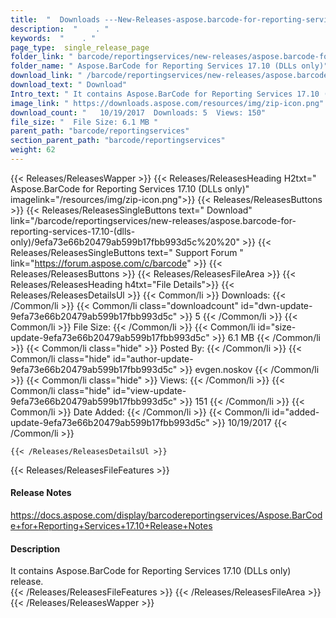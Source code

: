```yaml
---
title:  "  Downloads ---New-Releases-aspose.barcode-for-reporting-services-17.10-(dlls-only) . " 
description:  "    . " 
keywords:  "    . " 
page_type:  single_release_page
folder_link: " barcode/reportingservices/new-releases/aspose.barcode-for-reporting-services-17.10-(dlls-only)/"
folder_name: " Aspose.BarCode for Reporting Services 17.10 (DLLs only)"
download_link: " /barcode/reportingservices/new-releases/aspose.barcode-for-reporting-services-17.10-(dlls-only)/9efa73e66b20479ab599b17fbb993d5c"
download_text: " Download"
Intro_text: " It contains Aspose.BarCode for Reporting Services 17.10 (DLLs only) release."
image_link: " https://downloads.aspose.com/resources/img/zip-icon.png"
download_count: "   10/19/2017  Downloads: 5  Views: 150"
file_size: "  File Size: 6.1 MB "
parent_path: "barcode/reportingservices"
section_parent_path: "barcode/reportingservices"
weight: 62 
---
```


{{< Releases/ReleasesWapper >}}
  {{< Releases/ReleasesHeading H2txt=" Aspose.BarCode for Reporting Services 17.10 (DLLs only)" imagelink="/resources/img/zip-icon.png">}}
  {{< Releases/ReleasesButtons >}}
    {{< Releases/ReleasesSingleButtons text=" Download" link="/barcode/reportingservices/new-releases/aspose.barcode-for-reporting-services-17.10-(dlls-only)/9efa73e66b20479ab599b17fbb993d5c%20%20" >}}
    {{< Releases/ReleasesSingleButtons text=" Support Forum " link="https://forum.aspose.com/c/barcode" >}}
  {{< Releases/ReleasesButtons >}}
  {{< Releases/ReleasesFileArea >}}
    {{< Releases/ReleasesHeading h4txt="File Details">}}
    {{< Releases/ReleasesDetailsUl >}}
            {{< Common/li  >}} Downloads: {{< /Common/li >}} 
      {{< Common/li class="downloadcount" id="dwn-update-9efa73e66b20479ab599b17fbb993d5c" >}} 5 {{< /Common/li >}} 
      {{< Common/li  >}} File Size: {{< /Common/li >}} 
      {{< Common/li id="size-update-9efa73e66b20479ab599b17fbb993d5c" >}} 6.1 MB {{< /Common/li >}} 
      {{< Common/li  class="hide" >}} Posted By: {{< /Common/li >}} 
      {{< Common/li class="hide" id="author-update-9efa73e66b20479ab599b17fbb993d5c" >}} evgen.noskov {{< /Common/li >}} 
      {{< Common/li class="hide"  >}} Views: {{< /Common/li >}} 
      {{< Common/li class="hide" id="view-update-9efa73e66b20479ab599b17fbb993d5c" >}} 151 {{< /Common/li >}} 
      {{< Common/li  >}} Date Added: {{< /Common/li >}} 
      {{< Common/li id="added-update-9efa73e66b20479ab599b17fbb993d5c" >}} 10/19/2017 {{< /Common/li >}} 

    {{< /Releases/ReleasesDetailsUl >}}

  {{< Releases/ReleasesFileFeatures >}}
      <h4>Release Notes</h4><div><a href="https://docs.aspose.com/display/barcodereportingservices/Aspose.BarCode+for+Reporting+Services+17.10+Release+Notes">https://docs.aspose.com/display/barcodereportingservices/Aspose.BarCode+for+Reporting+Services+17.10+Release+Notes</a></div><h4>Description</h4><div class="HTMLDescription">It contains Aspose.BarCode for Reporting Services 17.10 (DLLs only) release.</div>
  {{< /Releases/ReleasesFileFeatures >}}
 {{< /Releases/ReleasesFileArea >}}
{{< /Releases/ReleasesWapper >}}



